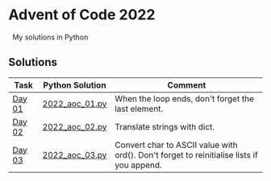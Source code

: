 # Advent of Code 2022

&nbsp;
My solutions in Python

## Solutions

Task                                                              | Python Solution             | Comment
---                                                               | ---                         | ---
[Day 01](http://adventofcode.com/2022/day/1)         | [2022_aoc_01.py](2022_aoc_01.py) | When the loop ends, don't forget the last element.
[Day 02](http://adventofcode.com/2022/day/2)         | [2022_aoc_02.py](2022_aoc_02.py) | Translate strings with dict.
[Day 03](http://adventofcode.com/2022/day/3)         | [2022_aoc_03.py](2022_aoc_03.py) | Convert char to ASCII value with ord(). Don't forget to reinitialise lists if you append.
